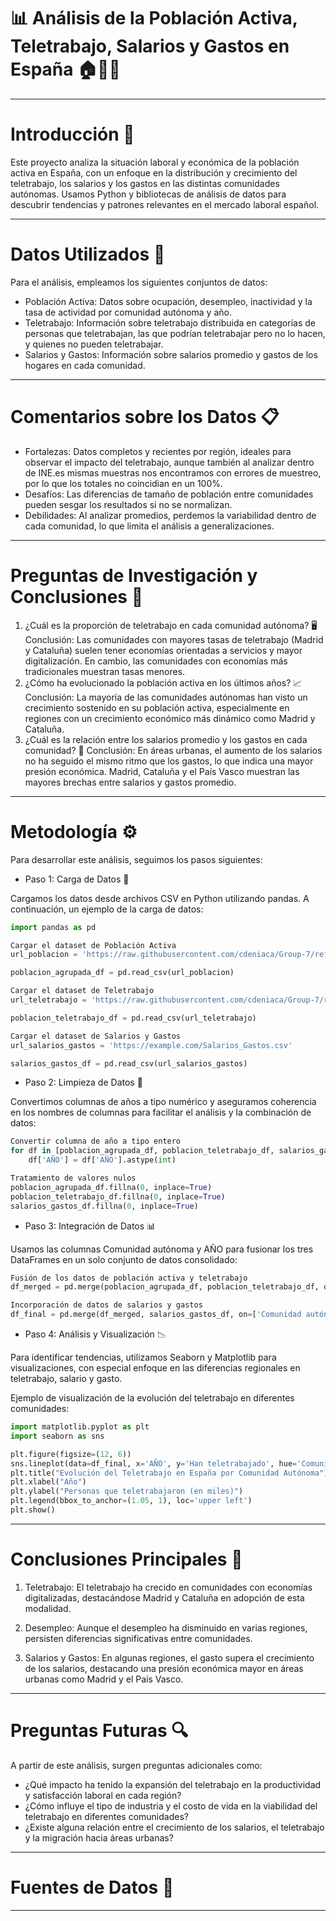 # 📊 Análisis de la Población Activa, Teletrabajo, Salarios y Gastos en España 🏠💼💶


_______________________________________________________________________________________________________

# Introducción 🚀

Este proyecto analiza la situación laboral y económica de la población activa en España, con un enfoque en la distribución y crecimiento del teletrabajo, los salarios y los gastos en las distintas comunidades autónomas. Usamos Python y bibliotecas de análisis de datos para descubrir tendencias y patrones relevantes en el mercado laboral español.

_______________________________________________________________________________________________________

# Datos Utilizados 📑

Para el análisis, empleamos los siguientes conjuntos de datos:

- Población Activa: Datos sobre ocupación, desempleo, inactividad y la tasa de actividad por comunidad autónoma y año.
- Teletrabajo: Información sobre teletrabajo distribuida en categorías de personas que teletrabajan, las que podrían teletrabajar pero no lo hacen, y quienes no pueden teletrabajar.
- Salarios y Gastos: Información sobre salarios promedio y gastos de los hogares en cada comunidad.

_______________________________________________________________________________________________________

# Comentarios sobre los Datos 📋

- Fortalezas: Datos completos y recientes por región, ideales para observar el impacto del teletrabajo, aunque también al analizar dentro de INE.es mismas muestras nos encontramos con errores de muestreo, por lo que los totales no coincidian en un 100%.
- Desafíos: Las diferencias de tamaño de población entre comunidades pueden sesgar los resultados si no se normalizan.
- Debilidades: Al analizar promedios, perdemos la variabilidad dentro de cada comunidad, lo que limita el análisis a generalizaciones.

_______________________________________________________________________________________________________

# Preguntas de Investigación y Conclusiones 🧐

1. ¿Cuál es la proporción de teletrabajo en cada comunidad autónoma? 🖥️
Conclusión: Las comunidades con mayores tasas de teletrabajo (Madrid y Cataluña) suelen tener economías orientadas a servicios y mayor digitalización. En cambio, las comunidades con economías más tradicionales muestran tasas menores.
2. ¿Cómo ha evolucionado la población activa en los últimos años? 📈
Conclusión: La mayoría de las comunidades autónomas han visto un crecimiento sostenido en su población activa, especialmente en regiones con un crecimiento económico más dinámico como Madrid y Cataluña.
3. ¿Cuál es la relación entre los salarios promedio y los gastos en cada comunidad? 💸
Conclusión: En áreas urbanas, el aumento de los salarios no ha seguido el mismo ritmo que los gastos, lo que indica una mayor presión económica. Madrid, Cataluña y el País Vasco muestran las mayores brechas entre salarios y gastos promedio.

_______________________________________________________________________________________________________

# Metodología ⚙️

Para desarrollar este análisis, seguimos los pasos siguientes:

- Paso 1: Carga de Datos 🔄

Cargamos los datos desde archivos CSV en Python utilizando pandas. A continuación, un ejemplo de la carga de datos:


```python
import pandas as pd

Cargar el dataset de Población Activa
url_poblacion = 'https://raw.githubusercontent.com/cdeniaca/Group-7/refs/heads/main/Poblacion_Agrupado_Limpia.csv'

poblacion_agrupada_df = pd.read_csv(url_poblacion)

Cargar el dataset de Teletrabajo
url_teletrabajo = 'https://raw.githubusercontent.com/cdeniaca/Group-7/refs/heads/main/Poblacion_Teletrabajo_Limpia.csv'

poblacion_teletrabajo_df = pd.read_csv(url_teletrabajo)

Cargar el dataset de Salarios y Gastos
url_salarios_gastos = 'https://example.com/Salarios_Gastos.csv' 

salarios_gastos_df = pd.read_csv(url_salarios_gastos)
```


- Paso 2: Limpieza de Datos 🧹

Convertimos columnas de años a tipo numérico y aseguramos coherencia en los nombres de columnas para facilitar el análisis y la combinación de datos:


```python
Convertir columna de año a tipo entero
for df in [poblacion_agrupada_df, poblacion_teletrabajo_df, salarios_gastos_df]:
    df['AÑO'] = df['AÑO'].astype(int)

Tratamiento de valores nulos
poblacion_agrupada_df.fillna(0, inplace=True)
poblacion_teletrabajo_df.fillna(0, inplace=True)
salarios_gastos_df.fillna(0, inplace=True)
```



- Paso 3: Integración de Datos 📊

Usamos las columnas Comunidad autónoma y AÑO para fusionar los tres DataFrames en un solo conjunto de datos consolidado:


```python
Fusión de los datos de población activa y teletrabajo
df_merged = pd.merge(poblacion_agrupada_df, poblacion_teletrabajo_df, on=['Comunidad autónoma', 'AÑO'])

Incorporación de datos de salarios y gastos
df_final = pd.merge(df_merged, salarios_gastos_df, on=['Comunidad autónoma', 'AÑO'], how='inner')
```

- Paso 4: Análisis y Visualización 📉

Para identificar tendencias, utilizamos Seaborn y Matplotlib para visualizaciones, con especial enfoque en las diferencias regionales en teletrabajo, salario y gasto.

Ejemplo de visualización de la evolución del teletrabajo en diferentes comunidades:


```python
import matplotlib.pyplot as plt
import seaborn as sns

plt.figure(figsize=(12, 6))
sns.lineplot(data=df_final, x='AÑO', y='Han teletrabajado', hue='Comunidad autónoma')
plt.title("Evolución del Teletrabajo en España por Comunidad Autónoma")
plt.xlabel("Año")
plt.ylabel("Personas que teletrabajaron (en miles)")
plt.legend(bbox_to_anchor=(1.05, 1), loc='upper left')
plt.show()
```


_______________________________________________________________________________________________________

# Conclusiones Principales 📌

1. Teletrabajo: El teletrabajo ha crecido en comunidades con economías digitalizadas, destacándose Madrid y Cataluña en adopción de esta modalidad.

2. Desempleo: Aunque el desempleo ha disminuido en varias regiones, persisten diferencias significativas entre comunidades.

3. Salarios y Gastos: En algunas regiones, el gasto supera el crecimiento de los salarios, destacando una presión económica mayor en áreas urbanas como Madrid y el País Vasco.

_______________________________________________________________________________________________________

# Preguntas Futuras 🔍

A partir de este análisis, surgen preguntas adicionales como:

- ¿Qué impacto ha tenido la expansión del teletrabajo en la productividad y satisfacción laboral en cada región?
- ¿Cómo influye el tipo de industria y el costo de vida en la viabilidad del teletrabajo en diferentes comunidades?
- ¿Existe alguna relación entre el crecimiento de los salarios, el teletrabajo y la migración hacia áreas urbanas?

_______________________________________________________________________________________________________

# Fuentes de Datos 🔗



_______________________________________________________________________________________________________
